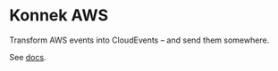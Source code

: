 # Konnek AWS
Transform AWS events into CloudEvents – and send them somewhere.

See [docs](https://konnek.github.io/docs).